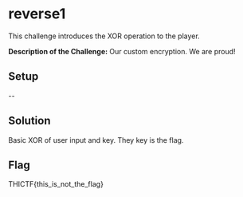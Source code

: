 # reverse1
This challenge introduces the XOR operation to the player.

**Description of the Challenge:**
Our custom encryption. We are proud!

## Setup
--

## Solution
Basic XOR of user input and key. They key is the flag.

## Flag
THICTF{this_is_not_the_flag}
